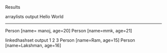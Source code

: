Results

arraylists output
Hello
World
***********
Person [name= manoj, age=20]
Person [name=mmk, age=21]

linkedhashset output
1
2
3
Person [name=Ram, age=15]
Person [name=Lakshman, age=16]

